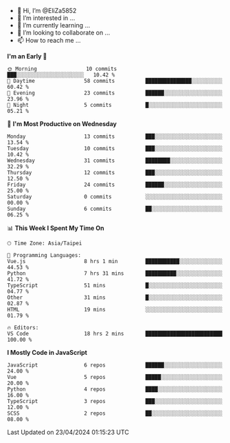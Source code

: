 - 👋 Hi, I’m @EliZa5852
- 👀 I’m interested in ...
- 🌱 I’m currently learning ...
- 💞️ I’m looking to collaborate on ...
- 📫 How to reach me ...

<!--START_SECTION:waka-->
**I'm an Early 🐤** 

```text
🌞 Morning                10 commits          ███░░░░░░░░░░░░░░░░░░░░░░   10.42 % 
🌆 Daytime                58 commits          ███████████████░░░░░░░░░░   60.42 % 
🌃 Evening                23 commits          ██████░░░░░░░░░░░░░░░░░░░   23.96 % 
🌙 Night                  5 commits           █░░░░░░░░░░░░░░░░░░░░░░░░   05.21 % 
```
📅 **I'm Most Productive on Wednesday** 

```text
Monday                   13 commits          ███░░░░░░░░░░░░░░░░░░░░░░   13.54 % 
Tuesday                  10 commits          ███░░░░░░░░░░░░░░░░░░░░░░   10.42 % 
Wednesday                31 commits          ████████░░░░░░░░░░░░░░░░░   32.29 % 
Thursday                 12 commits          ███░░░░░░░░░░░░░░░░░░░░░░   12.50 % 
Friday                   24 commits          ██████░░░░░░░░░░░░░░░░░░░   25.00 % 
Saturday                 0 commits           ░░░░░░░░░░░░░░░░░░░░░░░░░   00.00 % 
Sunday                   6 commits           ██░░░░░░░░░░░░░░░░░░░░░░░   06.25 % 
```


📊 **This Week I Spent My Time On** 

```text
🕑︎ Time Zone: Asia/Taipei

💬 Programming Languages: 
Vue.js                   8 hrs 1 min         ███████████░░░░░░░░░░░░░░   44.53 % 
Python                   7 hrs 31 mins       ██████████░░░░░░░░░░░░░░░   41.72 % 
TypeScript               51 mins             █░░░░░░░░░░░░░░░░░░░░░░░░   04.77 % 
Other                    31 mins             █░░░░░░░░░░░░░░░░░░░░░░░░   02.87 % 
HTML                     19 mins             ░░░░░░░░░░░░░░░░░░░░░░░░░   01.79 % 

🔥 Editors: 
VS Code                  18 hrs 2 mins       █████████████████████████   100.00 % 
```

**I Mostly Code in JavaScript** 

```text
JavaScript               6 repos             ██████░░░░░░░░░░░░░░░░░░░   24.00 % 
Vue                      5 repos             █████░░░░░░░░░░░░░░░░░░░░   20.00 % 
Python                   4 repos             ████░░░░░░░░░░░░░░░░░░░░░   16.00 % 
TypeScript               3 repos             ███░░░░░░░░░░░░░░░░░░░░░░   12.00 % 
SCSS                     2 repos             ██░░░░░░░░░░░░░░░░░░░░░░░   08.00 % 
```




 Last Updated on 23/04/2024 01:15:23 UTC
<!--END_SECTION:waka-->
